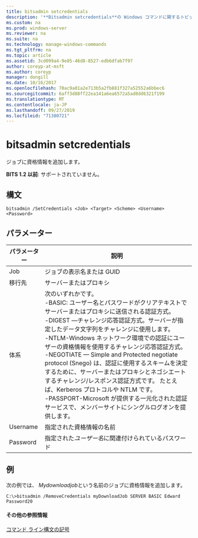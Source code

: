 ```yaml
---
title: bitsadmin setcredentials
description: '**Bitsadmin setcredentials**の Windows コマンドに関するトピック-資格情報をジョブに追加します。'
ms.custom: na
ms.prod: windows-server
ms.reviewer: na
ms.suite: na
ms.technology: manage-windows-commands
ms.tgt_pltfrm: na
ms.topic: article
ms.assetid: 3cd099a4-9e85-46d8-8527-edb6dfab7f97
author: coreyp-at-msft
ms.author: coreyp
manager: dongill
ms.date: 10/16/2017
ms.openlocfilehash: 70ac9a01a2e713b5a2fb881f327a52552a6bbec6
ms.sourcegitcommit: 6aff3d88ff22ea141a6ea6572a5ad8dd6321f199
ms.translationtype: MT
ms.contentlocale: ja-JP
ms.lasthandoff: 09/27/2019
ms.locfileid: "71380721"
---
```

# <a name="bitsadmin-setcredentials"></a>bitsadmin setcredentials

ジョブに資格情報を追加します。

**BITS 1.2 以前**: サポートされていません。

## <a name="syntax"></a>構文

```
bitsadmin /SetCredentials <Job> <Target> <Scheme> <Username> <Password>
```

## <a name="parameters"></a>パラメーター

|パラメーター|説明|
|---------|-----------|
|Job|ジョブの表示名または GUID|
|移行先|サーバーまたはプロキシ|
|体系|次のいずれかです。</br>-BASIC: ユーザー名とパスワードがクリアテキストでサーバーまたはプロキシに送信される認証方式。</br>-DIGEST —チャレンジ応答認証方式。サーバーが指定したデータ文字列をチャレンジに使用します。</br>-NTLM-Windows ネットワーク環境での認証にユーザーの資格情報を使用するチャレンジ応答認証方式。</br>-NEGOTIATE — Simple and Protected negotiate protocol (Snego) は、認証に使用するスキームを決定するために、サーバーまたはプロキシとネゴシエートするチャレンジ/レスポンス認証方式です。 たとえば、Kerberos プロトコルや NTLM です。</br>-PASSPORT-Microsoft が提供する一元化された認証サービスで、メンバーサイトにシングルログオンを提供します。|
|Username|指定された資格情報の名前|
|Password|指定された*ユーザー名*に関連付けられているパスワード|

## <a name="BKMK_examples"></a>例

次の例では、 *Mydownloadjob*という名前のジョブに資格情報を追加します。
```
C:\>bitsadmin /RemoveCredentials myDownloadJob SERVER BASIC Edward Password20
```

#### <a name="additional-references"></a>その他の参照情報

[コマンド ライン構文の記号](command-line-syntax-key.md)